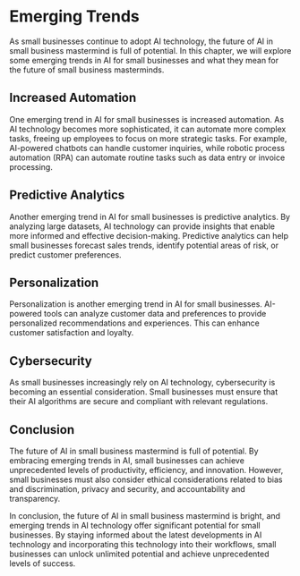 Emerging Trends
=====================================================================

As small businesses continue to adopt AI technology, the future of AI in small business mastermind is full of potential. In this chapter, we will explore some emerging trends in AI for small businesses and what they mean for the future of small business masterminds.

Increased Automation
--------------------

One emerging trend in AI for small businesses is increased automation. As AI technology becomes more sophisticated, it can automate more complex tasks, freeing up employees to focus on more strategic tasks. For example, AI-powered chatbots can handle customer inquiries, while robotic process automation (RPA) can automate routine tasks such as data entry or invoice processing.

Predictive Analytics
--------------------

Another emerging trend in AI for small businesses is predictive analytics. By analyzing large datasets, AI technology can provide insights that enable more informed and effective decision-making. Predictive analytics can help small businesses forecast sales trends, identify potential areas of risk, or predict customer preferences.

Personalization
---------------

Personalization is another emerging trend in AI for small businesses. AI-powered tools can analyze customer data and preferences to provide personalized recommendations and experiences. This can enhance customer satisfaction and loyalty.

Cybersecurity
-------------

As small businesses increasingly rely on AI technology, cybersecurity is becoming an essential consideration. Small businesses must ensure that their AI algorithms are secure and compliant with relevant regulations.

Conclusion
----------

The future of AI in small business mastermind is full of potential. By embracing emerging trends in AI, small businesses can achieve unprecedented levels of productivity, efficiency, and innovation. However, small businesses must also consider ethical considerations related to bias and discrimination, privacy and security, and accountability and transparency.

In conclusion, the future of AI in small business mastermind is bright, and emerging trends in AI technology offer significant potential for small businesses. By staying informed about the latest developments in AI technology and incorporating this technology into their workflows, small businesses can unlock unlimited potential and achieve unprecedented levels of success.
